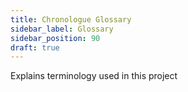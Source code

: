 ```yaml
---
title: Chronologue Glossary
sidebar_label: Glossary
sidebar_position: 90
draft: true
---
```

Explains terminology used in this project